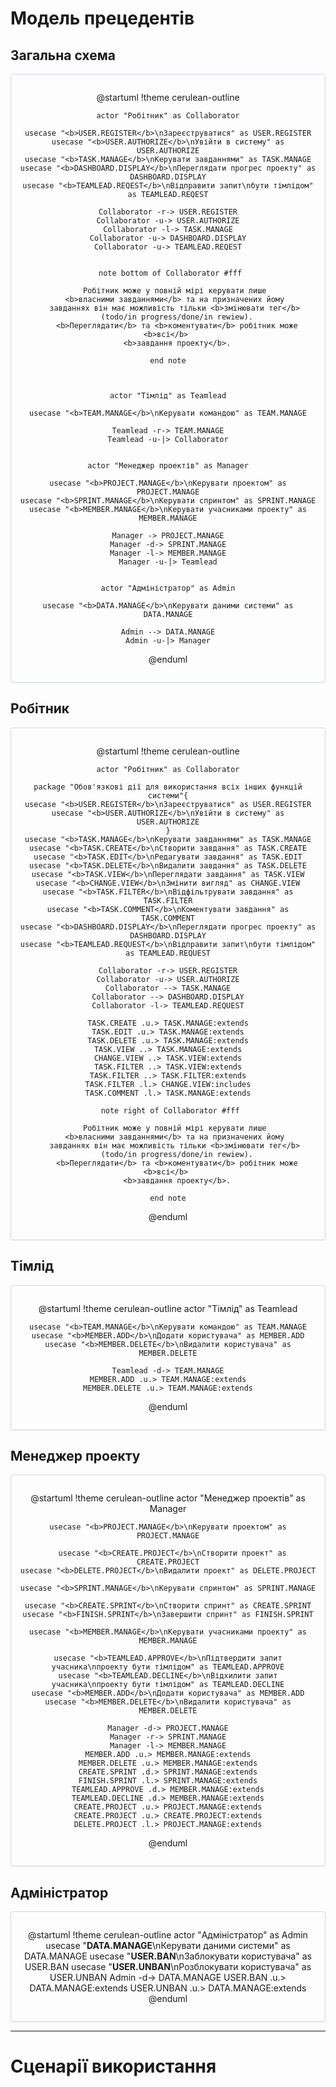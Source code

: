 # Модель прецедентів

## Загальна схема

<center style="
    border-radius:4px;
    border: 1px solid #cfd7e6;
    box-shadow: 0 1px 3px 0 rgba(89,105,129,.05), 0 1px 1px 0 rgba(0,0,0,.025);
    padding: 1em;"
>

@startuml
!theme cerulean-outline

    actor "Робітник" as Collaborator

    usecase "<b>USER.REGISTER</b>\nЗареєструватися" as USER.REGISTER
    usecase "<b>USER.AUTHORIZE</b>\nУвійти в систему" as USER.AUTHORIZE
    usecase "<b>TASK.MANAGE</b>\nКерувати завданнями" as TASK.MANAGE
    usecase "<b>DASHBOARD.DISPLAY</b>\nПереглядати прогрес проекту" as DASHBOARD.DISPLAY
    usecase "<b>TEAMLEAD.REQEST</b>\nВідправити запит\nбути тімлідом" as TEAMLEAD.REQEST

    Collaborator -r-> USER.REGISTER
    Collaborator -u-> USER.AUTHORIZE
    Collaborator -l-> TASK.MANAGE
    Collaborator -u-> DASHBOARD.DISPLAY
    Collaborator -u-> TEAMLEAD.REQEST


     note bottom of Collaborator #fff
    
        Робітник може у повній мірі керувати лише 
        <b>власними завданнями</b> та на призначених йому 
        завданнях він має можливість тільки <b>змінювати тег</b> 
        (todo/in progress/done/in rewiew).
        <b>Переглядати</b> та <b>коментувати</b> робітник може <b>всі</b> 
        <b>завдання проекту</b>.
    
    end note


    
    actor "Тімлід" as Teamlead

    usecase "<b>TEAM.MANAGE</b>\nКерувати командою" as TEAM.MANAGE

    Teamlead -r-> TEAM.MANAGE
    Teamlead -u-|> Collaborator


    actor "Менеджер проектів" as Manager

    usecase "<b>PROJECT.MANAGE</b>\nКерувати проектом" as PROJECT.MANAGE
    usecase "<b>SPRINT.MANAGE</b>\nКерувати спринтом" as SPRINT.MANAGE
    usecase "<b>MEMBER.MANAGE</b>\nКерувати учасниками проекту" as MEMBER.MANAGE

    Manager -> PROJECT.MANAGE
    Manager -d-> SPRINT.MANAGE
    Manager -l-> MEMBER.MANAGE
    Manager -u-|> Teamlead


    actor "Адміністратор" as Admin
    
    usecase "<b>DATA.MANAGE</b>\nКерувати даними системи" as DATA.MANAGE

    Admin --> DATA.MANAGE
    Admin -u-|> Manager
@enduml
</center>

## Робітник

<center style="
    border-radius:4px;
    border: 1px solid #cfd7e6;
    box-shadow: 0 1px 3px 0 rgba(89,105,129,.05), 0 1px 1px 0 rgba(0,0,0,.025);
    padding: 1em;"
>

@startuml
!theme cerulean-outline

    actor "Робітник" as Collaborator
     
    package "Обов'язкові дії для використання вcіх інших функцій системи"{
    usecase "<b>USER.REGISTER</b>\nЗареєструватися" as USER.REGISTER
    usecase "<b>USER.AUTHORIZE</b>\nУвійти в систему" as USER.AUTHORIZE
    }
    usecase "<b>TASK.MANAGE</b>\nКерувати завданнями" as TASK.MANAGE
    usecase "<b>TASK.CREATE</b>\nСтворити завдання" as TASK.CREATE
    usecase "<b>TASK.EDIT</b>\nРедагувати завдання" as TASK.EDIT
    usecase "<b>TASK.DELETE</b>\nВидалити завдання" as TASK.DELETE
    usecase "<b>TASK.VIEW</b>\nПереглядати завдання" as TASK.VIEW
    usecase "<b>СHANGE.VIEW</b>\nЗмінити вигляд" as СHANGE.VIEW
    usecase "<b>TASK.FILTER</b>\nВідфільтрувати завдання" as TASK.FILTER
    usecase "<b>TASK.СOMMENT</b>\nКоментувати завдання" as TASK.СOMMENT
    usecase "<b>DASHBOARD.DISPLAY</b>\nПереглядати прогрес проекту" as DASHBOARD.DISPLAY
    usecase "<b>TEAMLEAD.REQUEST</b>\nВідправити запит\nбути тімлідом" as TEAMLEAD.REQUEST
 
    Collaborator -r-> USER.REGISTER
    Collaborator -u-> USER.AUTHORIZE
    Collaborator --> TASK.MANAGE
    Collaborator --> DASHBOARD.DISPLAY
    Collaborator -l-> TEAMLEAD.REQUEST

    TASK.CREATE .u.> TASK.MANAGE:extends
    TASK.EDIT .u.> TASK.MANAGE:extends
    TASK.DELETE .u.> TASK.MANAGE:extends
    TASK.VIEW ..> TASK.MANAGE:extends
    СHANGE.VIEW ..> TASK.VIEW:extends
    TASK.FILTER ..> TASK.VIEW:extends
    TASK.FILTER ..> TASK.FILTER:extends
    TASK.FILTER .l.> СHANGE.VIEW:includes
    TASK.СOMMENT .l.> TASK.MANAGE:extends

     note right of Collaborator #fff
    
        Робітник може у повній мірі керувати лише 
        <b>власними завданнями</b> та на призначених йому 
        завданнях він має можливість тільки <b>змінювати тег</b> 
        (todo/in progress/done/in rewiew).
        <b>Переглядати</b> та <b>коментувати</b> робітник може <b>всі</b> 
        <b>завдання проекту</b>.
    
    end note
@enduml

</center>

## Тімлід

<center style="
    border-radius:4px;
    border: 1px solid #cfd7e6;
    box-shadow: 0 1px 3px 0 rgba(89,105,129,.05), 0 1px 1px 0 rgba(0,0,0,.025);
    padding: 1em;"
>

@startuml
!theme cerulean-outline
    actor "Тімлід" as Teamlead

    usecase "<b>TEAM.MANAGE</b>\nКерувати командою" as TEAM.MANAGE
    usecase "<b>MEMBER.ADD</b>\nДодати користувача" as MEMBER.ADD
    usecase "<b>MEMBER.DELETE</b>\nВидалити користувача" as MEMBER.DELETE
    
    Teamlead -d-> TEAM.MANAGE
    MEMBER.ADD .u.> TEAM.MANAGE:extends
    MEMBER.DELETE .u.> TEAM.MANAGE:extends
@enduml
</center>

## Менеджер проекту

<center style="
    border-radius:4px;
    border: 1px solid #cfd7e6;
    box-shadow: 0 1px 3px 0 rgba(89,105,129,.05), 0 1px 1px 0 rgba(0,0,0,.025);
    padding: 1em;"
>

@startuml
!theme cerulean-outline
    actor "Менеджер проектів" as Manager

    usecase "<b>PROJECT.MANAGE</b>\nКерувати проектом" as PROJECT.MANAGE
  
      usecase "<b>CREATE.PROJECT</b>\nСтворити проект" as CREATE.PROJECT
    usecase "<b>DELETE.PROJECT</b>\nВидалити проект" as DELETE.PROJECT

    usecase "<b>SPRINT.MANAGE</b>\nКерувати спринтом" as SPRINT.MANAGE

    usecase "<b>CREATE.SPRINT</b>\nСтворити спринт" as CREATE.SPRINT
    usecase "<b>FINISH.SPRINT</b>\nЗавершити спринт" as FINISH.SPRINT

    usecase "<b>MEMBER.MANAGE</b>\nКерувати учасниками проекту" as MEMBER.MANAGE

    usecase "<b>TEAMLEAD.APPROVE</b>\nПідтвердити запит учасника\nпроекту бути тімлідом" as TEAMLEAD.APPROVE
    usecase "<b>TEAMLEAD.DECLINE</b>\nВідхилити запит учасника\nпроекту бути тімлідом" as TEAMLEAD.DECLINE
    usecase "<b>MEMBER.ADD</b>\nДодати користувача" as MEMBER.ADD
    usecase "<b>MEMBER.DELETE</b>\nВидалити користувача" as MEMBER.DELETE
 
    Manager -d-> PROJECT.MANAGE
    Manager -r-> SPRINT.MANAGE
    Manager -l-> MEMBER.MANAGE
    MEMBER.ADD .u.> MEMBER.MANAGE:extends
    MEMBER.DELETE .u.> MEMBER.MANAGE:extends
    CREATE.SPRINT .d.> SPRINT.MANAGE:extends
    FINISH.SPRINT .l.> SPRINT.MANAGE:extends
    TEAMLEAD.APPROVE .d.> MEMBER.MANAGE:extends
    TEAMLEAD.DECLINE .d.> MEMBER.MANAGE:extends
    CREATE.PROJECT .u.> PROJECT.MANAGE:extends
    CREATE.PROJECT .u.> CREATE.PROJECT:extends
    DELETE.PROJECT .l.> PROJECT.MANAGE:extends
@enduml
</center>


## Адміністратор

<center style="
    border-radius:4px;
    border: 1px solid #cfd7e6;
    box-shadow: 0 1px 3px 0 rgba(89,105,129,.05), 0 1px 1px 0 rgba(0,0,0,.025);
    padding: 1em;"
>

@startuml
!theme cerulean-outline
    actor "Адміністратор" as Admin
    usecase "<b>DATA.MANAGE</b>\nКерувати даними системи" as DATA.MANAGE
    usecase "<b>USER.BAN</b>\nЗаблокувати користувача" as USER.BAN 
    usecase "<b>USER.UNBAN</b>\nРозблокувати користувача" as USER.UNBAN
    Admin -d-> DATA.MANAGE
    USER.BAN .u.> DATA.MANAGE:extends
    USER.UNBAN .u.> DATA.MANAGE:extends
@enduml
</center>

---

# Cценарії використання
